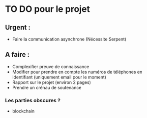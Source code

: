 # TO DO pour le projet

## Urgent :

- Faire la communication asynchrone (Nécessite Serpent)

## A faire :

- Complexifier preuve de connaissance
- Modifier pour prendre en compte les numéros de téléphones en identifiant (uniquement email pour le moment)
- Rapport sur le projet (environ 2 pages)
- Prendre un crénau de soutenance

### Les parties obscures ?

- blockchain